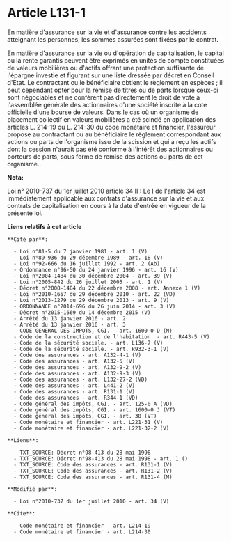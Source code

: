 # Article L131-1

En matière d'assurance sur la vie et d'assurance contre les accidents atteignant les personnes, les sommes assurées sont
fixées par le contrat. 

En matière d'assurance sur la vie ou d'opération de capitalisation, le capital ou la rente garantis peuvent être exprimés en
unités de compte constituées de valeurs mobilières ou d'actifs offrant une protection suffisante de l'épargne investie et
figurant sur une liste dressée par décret en Conseil d'Etat. Le contractant ou le bénéficiaire obtient le règlement en
espèces ; il peut cependant opter pour la remise de titres ou de parts lorsque ceux-ci sont négociables et ne confèrent pas
directement le droit de vote à l'assemblée générale des actionnaires d'une société inscrite à la cote officielle d'une bourse
de valeurs. Dans le cas où un organisme de placement collectif en valeurs mobilières a été scindé en application des articles
L. 214-19 ou L. 214-30 du code monétaire et financier, l'assureur propose au contractant ou au bénéficiaire le règlement
correspondant aux actions ou parts de l'organisme issu de la scission et qui a reçu les actifs dont la cession n'aurait pas
été conforme à l'intérêt des actionnaires ou porteurs de parts, sous forme de remise des actions ou parts de cet organisme..

**Nota:**

Loi n° 2010-737 du 1er juillet 2010 article 34 II : Le I de l'article 34 est immédiatement applicable aux contrats
d'assurance sur la vie et aux contrats de capitalisation en cours à la date d'entrée en vigueur de la présente loi.

**Liens relatifs à cet article**

	**Cité par**:

	  - Loi n°81-5 du 7 janvier 1981 - art. 1 (V)
	  - Loi n°89-936 du 29 décembre 1989 - art. 18 (V)
	  - Loi n°92-666 du 16 juillet 1992 - art. 2 (Ab)
	  - Ordonnance n°96-50 du 24 janvier 1996 - art. 16 (V)
	  - Loi n°2004-1484 du 30 décembre 2004 - art. 39 (V)
	  - Loi n°2005-842 du 26 juillet 2005 - art. 1 (V)
	  - Décret n°2008-1484 du 22 décembre 2008 - art. Annexe 1 (V)
	  - Loi n°2010-1657 du 29 décembre 2010 - art. 22 (VD)
	  - Loi n°2013-1279 du 29 décembre 2013 - art. 9 (V)
	  - ORDONNANCE n°2014-696 du 26 juin 2014 - art. 3 (V)
	  - Décret n°2015-1669 du 14 décembre 2015 (V)
	  - Arrêté du 13 janvier 2016 - art. 2
	  - Arrêté du 13 janvier 2016 - art. 3
	  - CODE GENERAL DES IMPOTS, CGI. - art. 1600-0 D (M)
	  - Code de la construction et de l'habitation. - art. R443-5 (V)
	  - Code de la sécurité sociale. - art. L136-7 (V)
	  - Code de la sécurité sociale. - art. R932-3-1 (V)
	  - Code des assurances - art. A132-4-1 (V)
	  - Code des assurances - art. A132-5 (V)
	  - Code des assurances - art. A132-9-2 (V)
	  - Code des assurances - art. A132-9-3 (V)
	  - Code des assurances - art. L132-27-2 (VD)
	  - Code des assurances - art. L441-2 (V)
	  - Code des assurances - art. R131-1 (V)
	  - Code des assurances - art. R344-1 (VD)
	  - Code général des impôts, CGI. - art. 125-0 A (VD)
	  - Code général des impôts, CGI. - art. 1600-0 J (VT)
	  - Code général des impôts, CGI. - art. 38 (VT)
	  - Code monétaire et financier - art. L221-31 (V)
	  - Code monétaire et financier - art. L221-32-2 (V)

	**Liens**:

	  - TXT_SOURCE: Décret n°98-413 du 28 mai 1998
	  - TXT_SOURCE: Décret n°98-413 du 28 mai 1998 - art. 1 ()
	  - TXT_SOURCE: Code des assurances - art. R131-1 (V)
	  - TXT_SOURCE: Code des assurances - art. R131-2 (V)
	  - TXT_SOURCE: Code des assurances - art. R131-4 (M)

	**Modifié par**:

	  - Loi n°2010-737 du 1er juillet 2010 - art. 34 (V)

	**Cite**:

	  - Code monétaire et financier - art. L214-19
	  - Code monétaire et financier - art. L214-30
